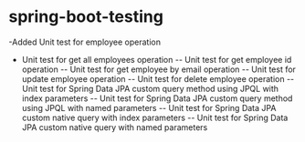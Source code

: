 # spring-boot-testing
-Added Unit test for employee operation
- Unit test for get all employees operation
-- Unit test for get employee id operation
-- Unit test for get employee by email operation
-- Unit test for update employee operation
-- Unit test for delete employee operation
-- Unit test for Spring Data JPA custom query method using JPQL with index parameters
-- Unit test for Spring Data JPA custom query method using JPQL with named parameters
-- Unit test for Spring Data JPA custom  native query with index parameters
-- Unit test for Spring Data JPA custom  native query with named parameters
